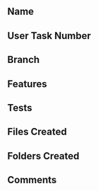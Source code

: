 ## Name

## User Task Number

## Branch

## Features

## Tests

## Files Created

## Folders Created

## Comments
